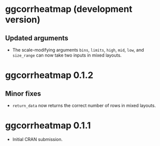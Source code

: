 # ggcorrheatmap (development version)

## Updated arguments

* The scale-modifying arguments `bins`, `limits`, `high`, `mid`, `low`, and `size_range` can now take two inputs in mixed layouts.

# ggcorrheatmap 0.1.2

## Minor fixes

* `return_data` now returns the correct number of rows in mixed layouts.

# ggcorrheatmap 0.1.1

* Initial CRAN submission.
